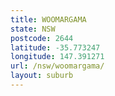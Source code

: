 ```yaml
---
title: WOOMARGAMA
state: NSW
postcode: 2644
latitude: -35.773247
longitude: 147.391271
url: /nsw/woomargama/
layout: suburb
---
```

